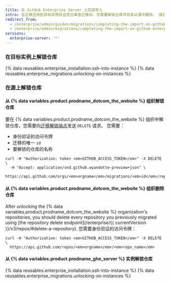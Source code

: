 ```yaml
---
title: 在 GitHub Enterprise Server 上完成导入
intro: 在迁移应用到目标实例并且您已审查迁移后，您需要解锁仓库并将其从源中删除。 我们建议等待两周再删除您的源数据，以便确保所有数据都能按预期运行。
redirect_from:
  - /enterprise/admin/guides/migrations/completing-the-import-on-github-enterprise/
  - /enterprise/admin/migrations/completing-the-import-on-github-enterprise-server
versions:
  enterprise-server: '*'
---
```


### 在目标实例上解锁仓库

{% data reusables.enterprise_installation.ssh-into-instance %}
{% data reusables.enterprise_migrations.unlocking-on-instances %}

### 在源上解锁仓库

#### 从 {% data variables.product.prodname_dotcom_the_website %} 组织解锁仓库

要在 {% data variables.product.prodname_dotcom_the_website %} 组织中解锁仓库，您需要向<a href="/rest/reference/migrations#unlock-an-organization-repository" class="dotcom-only">迁移解锁端点</a>发送 `DELETE` 请求。 您需要：
  * 身份验证的访问令牌
  * 迁移的唯一 `id`
  * 要解锁的仓库的名称
```shell
curl -H "Authorization: token <em>GITHUB_ACCESS_TOKEN</em>" -X DELETE \
  -H "Accept: application/vnd.github.wyandotte-preview+json" \
  https://api.github.com/orgs/<em>orgname</em>/migrations/<em>id</em>/repos/<em>repo_name</em>/lock
```

#### 从 {% data variables.product.prodname_dotcom_the_website %} 组织删除仓库

After unlocking the {% data variables.product.prodname_dotcom_the_website %} organization's repositories, you should delete every repository you previously migrated using [the repository delete endpoint](/enterprise/{{ currentVersion }}/v3/repos/#delete-a-repository). 您需要身份验证的访问令牌：
```shell
curl -H "Authorization: token <em>GITHUB_ACCESS_TOKEN</em>" -X DELETE \
  https://api.github.com/repos/<em>orgname</em>/<em>repo_name</em>
```

#### 从 {% data variables.product.prodname_ghe_server %} 实例解锁仓库

{% data reusables.enterprise_installation.ssh-into-instance %}
{% data reusables.enterprise_migrations.unlocking-on-instances %}
